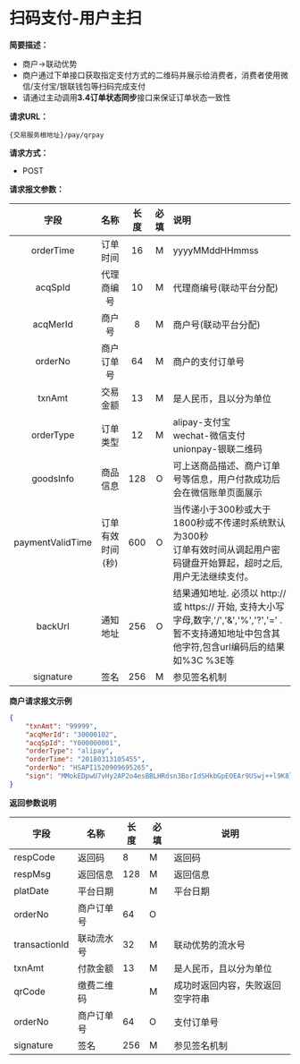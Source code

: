 # 扫码支付-用户主扫

**简要描述：** 

- 商户->联动优势
- 商户通过下单接口获取指定支付方式的二维码并展示给消费者，消费者使用微信/支付宝/银联钱包等扫码完成支付
- 请通过主动调用**3.4订单状态同步**接口来保证订单状态一致性

**请求URL：** 

`{交易服务根地址}/pay/qrpay`

**请求方式：**

- POST 

**请求报文参数：** 

|	字段	 |	名称	  |	长度  	|	必填  	|	说明	  |
|:--------:|:--------:|:--------:|:--------:|:--------|
|	orderTime	|	订单时间	|	16	|	M	|	yyyyMMddHHmmss	|
|	acqSpId	|	代理商编号	|	10	|	M	|	代理商编号(联动平台分配)	|
|	acqMerId	|	商户号	|	8	|	M	|	商户号(联动平台分配)	|
|	orderNo	|	商户订单号	|	64	|	M	|	商户的支付订单号	|
|	txnAmt	|	交易金额	|	13	|	M	|	是人民币，且以分为单位	|
|	orderType	|	订单类型	|	12	|	M	|	alipay-支付宝 <br> wechat-微信支付 <br> unionpay-银联二维码	|
|	goodsInfo	|	商品信息	|	128	|	O	|	可上送商品描述、商户订单号等信息，用户付款成功后会在微信账单页面展示	|
|	paymentValidTime	|	订单有效时间(秒)	|	600	|	O	|	当传递小于300秒或大于1800秒或不传递时系统默认为300秒<br>订单有效时间从调起用户密码键盘开始算起，超时之后,用户无法继续支付。	|
|	backUrl	|	通知地址	|	256	|	O	| 	结果通知地址. 必须以 http:// 或 https:// 开始, 支持大小写字母,数字,'/','&','%','?','=' . 暂不支持通知地址中包含其他字符,包含url编码后的结果 如%3C %3E等	|
|	signature	|	签名	|	256	|	M	|	参见签名机制	|

 **商户请求报文示例**

```json
{
	"txnAmt": "99999",
	"acqMerId": "30000102",
	"acqSpId": "Y000000001",
	"orderType": "alipay",
	"orderTime": "20180313105455",
	"orderNo": "HSAPI1520909695265",
	"sign": "MMokEDpwU7vHy2AP2o4esBBLHRdsn3BorIdSHkbGpEOEAr9USwj++l9K8lyder2Yy/WmtEhyEL9xKiX4mS14ds7OKdzX6tGzy4qc2lsdRRSe5l9I9Gj7NdCLsq1TUccr2gnGibvu9UaAsCUCNmJqBrSW0YUl7+mVND9FFGecBe0="
}
```

 **返回参数说明** 

|	字段	|	名称	|	长度	|	必填	|	说明	|
|----|----|----|----|----|
|	respCode	|	返回码	|	8	|	M	|	返回码	|
|	respMsg	|	返回信息	|	128	|	M	|	返回信息	|
|	platDate	|	平台日期	|		|	M	|	平台日期   |
|	orderNo	|	商户订单号	|	64	|	O	|		|
|	transactionId	|	联动流水号	|	32	|	M	|	联动优势的流水号|
|	txnAmt	|	付款金额	|	13	|	M	|	是人民币，且以分为单位	|
|	qrCode	|	缴费二维码	|		|	M	|	成功时返回内容，失败返回空字符串	|
|	orderNo	|	商户订单号	|	64	|	O	|	支付订单号	|
|	signature	|	签名	|	256	|	M	|	参见签名机制	||
